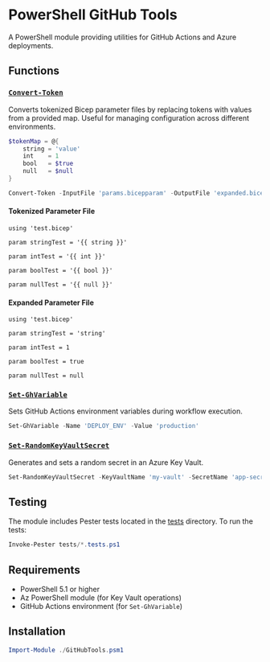 # PowerShell GitHub Tools

A PowerShell module providing utilities for GitHub Actions and Azure deployments.

## Functions

### [`Convert-Token`](GitHubTools.psm1)
Converts tokenized Bicep parameter files by replacing tokens with values from a provided map. Useful for managing configuration across different environments.

```powershell
$tokenMap = @{
    string = 'value'
    int    = 1
    bool   = $true
    null   = $null
}

Convert-Token -InputFile 'params.bicepparam' -OutputFile 'expanded.bicepparam' -TokenMap $tokenMap
```

#### Tokenized Parameter File

```bicep
using 'test.bicep'

param stringTest = '{{ string }}'

param intTest = '{{ int }}'

param boolTest = '{{ bool }}'

param nullTest = '{{ null }}'

```

#### Expanded Parameter File

```bicep
using 'test.bicep'

param stringTest = 'string'

param intTest = 1

param boolTest = true

param nullTest = null
```

### [`Set-GhVariable`](GitHubTools.psm1)
Sets GitHub Actions environment variables during workflow execution.

```powershell
Set-GhVariable -Name 'DEPLOY_ENV' -Value 'production'
```

### [`Set-RandomKeyVaultSecret`](GitHubTools.psm1)
Generates and sets a random secret in an Azure Key Vault.

```powershell
Set-RandomKeyVaultSecret -KeyVaultName 'my-vault' -SecretName 'app-secret' -Length 32
```

## Testing

The module includes Pester tests located in the [tests](tests) directory. To run the tests:

```powershell
Invoke-Pester tests/*.tests.ps1
```

## Requirements

- PowerShell 5.1 or higher
- Az PowerShell module (for Key Vault operations)
- GitHub Actions environment (for `Set-GhVariable`)

## Installation

```powershell
Import-Module ./GitHubTools.psm1
```
